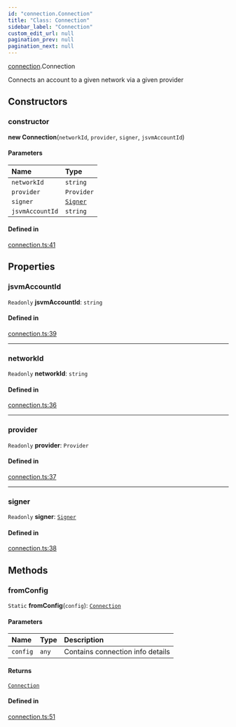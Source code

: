 ```yaml
---
id: "connection.Connection"
title: "Class: Connection"
sidebar_label: "Connection"
custom_edit_url: null
pagination_prev: null
pagination_next: null
---
```


[connection](../modules/connection.md).Connection

Connects an account to a given network via a given provider

## Constructors

### constructor

**new Connection**(`networkId`, `provider`, `signer`, `jsvmAccountId`)

#### Parameters

| Name | Type |
| :------ | :------ |
| `networkId` | `string` |
| `provider` | `Provider` |
| `signer` | [`Signer`](signer.Signer.md) |
| `jsvmAccountId` | `string` |

#### Defined in

[connection.ts:41](https://github.com/maxhr/near--near-api-js/blob/57fed346/packages/near-api-js/src/connection.ts#L41)

## Properties

### jsvmAccountId

 `Readonly` **jsvmAccountId**: `string`

#### Defined in

[connection.ts:39](https://github.com/maxhr/near--near-api-js/blob/57fed346/packages/near-api-js/src/connection.ts#L39)

___

### networkId

 `Readonly` **networkId**: `string`

#### Defined in

[connection.ts:36](https://github.com/maxhr/near--near-api-js/blob/57fed346/packages/near-api-js/src/connection.ts#L36)

___

### provider

 `Readonly` **provider**: `Provider`

#### Defined in

[connection.ts:37](https://github.com/maxhr/near--near-api-js/blob/57fed346/packages/near-api-js/src/connection.ts#L37)

___

### signer

 `Readonly` **signer**: [`Signer`](signer.Signer.md)

#### Defined in

[connection.ts:38](https://github.com/maxhr/near--near-api-js/blob/57fed346/packages/near-api-js/src/connection.ts#L38)

## Methods

### fromConfig

`Static` **fromConfig**(`config`): [`Connection`](connection.Connection.md)

#### Parameters

| Name | Type | Description |
| :------ | :------ | :------ |
| `config` | `any` | Contains connection info details |

#### Returns

[`Connection`](connection.Connection.md)

#### Defined in

[connection.ts:51](https://github.com/maxhr/near--near-api-js/blob/57fed346/packages/near-api-js/src/connection.ts#L51)
